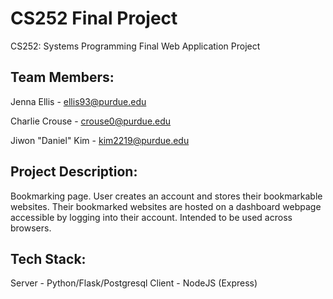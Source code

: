 # CS252 Final Project
CS252: Systems Programming Final Web Application Project

## Team Members: 

Jenna Ellis - ellis93@purdue.edu

Charlie Crouse - crouse0@purdue.edu

Jiwon "Daniel" Kim - kim2219@purdue.edu


## Project Description: 
Bookmarking page. User creates an account and stores their bookmarkable websites. Their bookmarked websites are hosted on a dashboard webpage accessible by logging into their account. Intended to be used across browsers. 

## Tech Stack: 
Server - Python/Flask/Postgresql
Client - NodeJS (Express)
